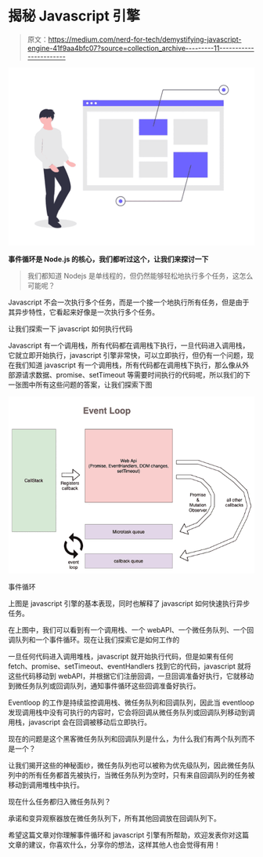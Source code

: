 # 揭秘 Javascript 引擎

> 原文：<https://medium.com/nerd-for-tech/demystifying-javascript-engine-41f9aa4bfc07?source=collection_archive---------11----------------------->

![](img/c9226a99ef32920de79c0096e2ec59de.png)

**事件循环是 Node.js 的核心，我们都听过这个，让我们来探讨一下**

> 我们都知道 Nodejs 是单线程的，但仍然能够轻松地执行多个任务，这怎么可能呢？

Javascript 不会一次执行多个任务，而是一个接一个地执行所有任务，但是由于其异步特性，它看起来好像是一次执行多个任务。

让我们探索一下 javascript 如何执行代码

Javascript 有一个调用栈，所有代码都在调用栈下执行，一旦代码进入调用栈，它就立即开始执行，javascript 引擎非常快，可以立即执行，但仍有一个问题，现在我们知道 javascript 有一个调用栈，所有代码都在调用栈下执行，那么像从外部源请求数据、promise、setTimeout 等需要时间执行的代码呢，所以我们的下一张图中所有这些问题的答案，让我们探索下图

![](img/c3e52c9cdf6cc1b111f426a68333b08d.png)

事件循环

上图是 javascript 引擎的基本表现，同时也解释了 javascript 如何快速执行异步任务。

在上图中，我们可以看到有一个调用栈、一个 webAPI、一个微任务队列、一个回调队列和一个事件循环。现在让我们探索它是如何工作的

一旦任何代码进入调用堆栈，javascript 就开始执行代码，但是如果有任何 fetch、promise、setTimeout、eventHandlers 找到它的代码，javascript 就将这些代码移动到 webAPI，并根据它们注册回调，一旦回调准备好执行，它就移动到微任务队列或回调队列，通知事件循环这些回调准备好执行。

Eventloop 的工作是持续监控调用栈、微任务队列和回调队列，因此当 eventloop 发现调用栈中没有可执行的内容时，它会将回调从微任务队列或回调队列移动到调用栈，javascript 会在回调被移动后立即执行。

现在的问题是这个黑客微任务队列和回调队列是什么，为什么我们有两个队列而不是一个？

让我们揭开这些的神秘面纱，微任务队列也可以被称为优先级队列，因此微任务队列中的所有任务都首先被执行，当微任务队列为空时，只有来自回调队列的任务被移动到调用堆栈中执行。

现在什么任务都归入微任务队列？

承诺和变异观察器放在微任务队列下，所有其他回调放在回调队列下。

希望这篇文章对你理解事件循环和 javascript 引擎有所帮助，欢迎发表你对这篇文章的建议，你喜欢什么，分享你的想法，这样其他人也会觉得有用！